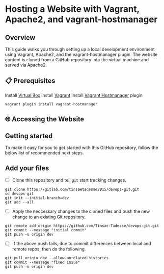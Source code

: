 # Hosting a Website with Vagrant, Apache2, and vagrant-hostmanager

## Overview
This guide walks you through setting up a local development environment using Vagrant, Apache2, and the vagrant-hostmanager plugin. The website content is cloned from a GitHub repository into the virtual machine and served via Apache2.

## 📋 Prerequisites
Install [Virtual Box](https://www.virtualbox.org/wiki/Downloads)
Install [Vagrant](https://developer.hashicorp.com/vagrant/install)
Install [Vagrant Hostmanager](https://github.com/devopsgroup-io/vagrant-hostmanager) plugin
```
vagrant plugin install vagrant-hostmanager
```

## 🌐 Accessing the Website

## Getting started

To make it easy for you to get started with this GitHub repository, follow the below list of recommended next steps.

## Add your files

- [ ] Clone this repository and tell `git` start tracking changes.
```
git clone https://gitlab.com/tinsaetadesse2015/devops-git.git
cd devops-git
git init --initial-branch=dev
git add --all
```
- [ ] Apply the neccessary changes to the cloned files and push the new change to an existing Git repository.
```
git remote add origin https://github.com/Tinsae-Tadesse/devops-git.git
git commit --message "initial commit"
git push -u origin dev
```
- [ ] If the above push fails, due to commit differences between local and remote repos, then do the following.
```
git pull origin dev --allow-unrelated-histories
git commit --message "fixed issue"
git push -u origin dev
```

